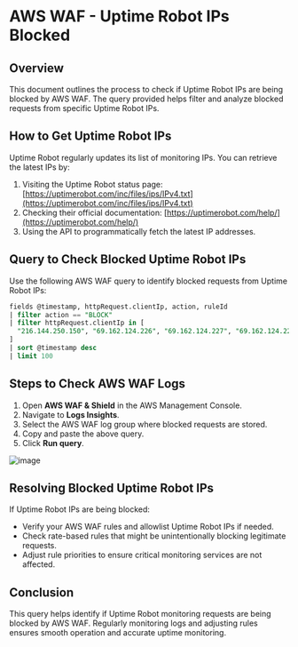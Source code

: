# AWS WAF - Uptime Robot IPs Blocked

## Overview
This document outlines the process to check if Uptime Robot IPs are being blocked by AWS WAF. The query provided helps filter and analyze blocked requests from specific Uptime Robot IPs.

## How to Get Uptime Robot IPs
Uptime Robot regularly updates its list of monitoring IPs. You can retrieve the latest IPs by:
1. Visiting the Uptime Robot status page: [https://uptimerobot.com/inc/files/ips/IPv4.txt](https://uptimerobot.com/inc/files/ips/IPv4.txt)
2. Checking their official documentation: [https://uptimerobot.com/help/](https://uptimerobot.com/help/)
3. Using the API to programmatically fetch the latest IP addresses.

## Query to Check Blocked Uptime Robot IPs
Use the following AWS WAF query to identify blocked requests from Uptime Robot IPs:

```sql
fields @timestamp, httpRequest.clientIp, action, ruleId
| filter action == "BLOCK"
| filter httpRequest.clientIp in [
  "216.144.250.150", "69.162.124.226", "69.162.124.227", "69.162.124.228", "69.162.124.229", "69.162.124.230", "69.162.124.231", "69.162.124.232", "69.162.124.233", "69.162.124.234", "69.162.124.235", "69.162.124.236", "69.162.124.237", "69.162.124.238", "63.143.42.242", "63.143.42.243", "63.143.42.244", "63.143.42.245", "63.143.42.246", "63.143.42.247", "63.143.42.248", "63.143.42.249", "63.143.42.250", "63.143.42.251", "63.143.42.252", "63.143.42.253", "216.245.221.82", "216.245.221.83", "216.245.221.84", "216.245.221.85", "216.245.221.86", "216.245.221.87", "216.245.221.88", "216.245.221.89", "216.245.221.90", "216.245.221.91", "216.245.221.92", "216.245.221.93", "208.115.199.18", "208.115.199.19", "208.115.199.20", "208.115.199.21", "208.115.199.22", "208.115.199.23", "208.115.199.24", "208.115.199.25", "208.115.199.26", "208.115.199.27", "208.115.199.28", "208.115.199.29", "208.115.199.30", "216.144.248.18", "216.144.248.19", "216.144.248.20", "216.144.248.21", "216.144.248.22", "216.144.248.23", "216.144.248.24", "216.144.248.25", "216.144.248.26", "216.144.248.27", "216.144.248.28", "216.144.248.29", "216.144.248.30", "46.137.190.132", "122.248.234.23", "167.99.209.234", "178.62.52.237", "54.79.28.129", "54.94.142.218", "104.131.107.63", "54.67.10.127", "54.64.67.106", "159.203.30.41", "46.101.250.135", "18.221.56.27", "52.60.129.180", "159.89.8.111", "146.185.143.14", "139.59.173.249", "165.227.83.148", "128.199.195.156", "138.197.150.151", "34.233.66.117", "52.70.84.165", "54.225.82.45", "54.224.73.211", "3.79.92.117", "3.21.136.87", "35.170.215.196", "35.153.243.148", "18.116.158.121", "18.223.50.16", "54.241.175.147", "3.212.128.62", "52.22.236.30", "54.167.223.174", "3.12.251.153", "52.15.147.27", "18.116.205.62", "3.20.63.178", "13.56.33.4", "52.8.208.143", "34.198.201.66", "35.84.118.171", "44.227.38.253", "35.166.228.98", "99.80.173.191", "99.80.1.74", "3.111.88.158", "13.127.188.124", "18.180.208.214", "54.249.170.27", "3.105.190.221", "3.105.133.239"
]
| sort @timestamp desc
| limit 100
```

## Steps to Check AWS WAF Logs
1. Open **AWS WAF & Shield** in the AWS Management Console.
2. Navigate to **Logs Insights**.
3. Select the AWS WAF log group where blocked requests are stored.
4. Copy and paste the above query.
5. Click **Run query**.

![image](https://github.com/user-attachments/assets/d743e41f-992d-4a8a-a86f-f8850cbc0ee2)


## Resolving Blocked Uptime Robot IPs
If Uptime Robot IPs are being blocked:
- Verify your AWS WAF rules and allowlist Uptime Robot IPs if needed.
- Check rate-based rules that might be unintentionally blocking legitimate requests.
- Adjust rule priorities to ensure critical monitoring services are not affected.

## Conclusion
This query helps identify if Uptime Robot monitoring requests are being blocked by AWS WAF. Regularly monitoring logs and adjusting rules ensures smooth operation and accurate uptime monitoring.

